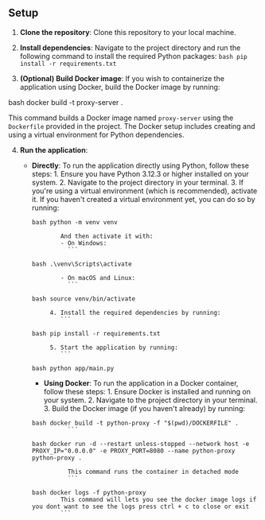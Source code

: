 ## Setup

1. **Clone the repository**: Clone this repository to your local machine.

2. **Install dependencies**: Navigate to the project directory and run the following command to install the required Python packages:
   `bash pip install -r requirements.txt`

3. **(Optional) Build Docker image**: If you wish to containerize the application using Docker, build the Docker image by running:

bash docker build -t proxy-server .

This command builds a Docker image named `proxy-server` using the `Dockerfile` provided in the project. The Docker setup includes creating and using a virtual environment for Python dependencies.

4.  **Run the application**:

    - **Directly**: To run the application directly using Python, follow these steps: 1. Ensure you have Python 3.12.3 or higher installed on your system. 2. Navigate to the project directory in your terminal. 3. If you're using a virtual environment (which is recommended), activate it. If you haven't created a virtual environment yet, you can do so by running:

      ````
      bash python -m venv venv

              And then activate it with:
              - On Windows:
                ```

      bash .\venv\Scripts\activate

              - On macOS and Linux:
                ```

      bash source venv/bin/activate

           4. Install the required dependencies by running:
              ```

      bash pip install -r requirements.txt

           5. Start the application by running:
              ```

      bash python app/main.py

      ````

      - **Using Docker**: To run the application in a Docker container, follow these steps: 1. Ensure Docker is installed and running on your system. 2. Navigate to the project directory in your terminal. 3. Build the Docker image (if you haven't already) by running:

      ````
      bash docker build -t python-proxy -f "$(pwd)/DOCKERFILE" .
                ```

      bash docker run -d --restart unless-stopped --network host -e PROXY_IP="0.0.0.0" -e PROXY_PORT=8080 --name python-proxy python-proxy .

                This command runs the container in detached mode
                ```

      bash docker logs -f python-proxy
              This command will lets you see the docker image logs if you dont want to see the logs press ctrl + c to close or exit
              ```
      ````